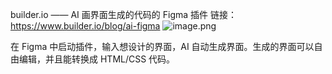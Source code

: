 builder.io —— AI 画界面生成的代码的 Figma 插件
链接：https://www.builder.io/blog/ai-figma
![image.png](https://qhdtc.oss-cn-chengdu.aliyuncs.com/obsidian/20230426104215.png)

在 Figma 中启动插件，输入想设计的界面，AI 自动生成界面。生成的界面可以自由编辑，并且能转换成 HTML/CSS 代码。

